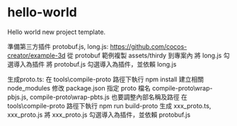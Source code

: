 # hello-world
Hello world new project template.

準備第三方插件 protobuf.js, long.js:
https://github.com/cocos-creator/example-3d
從 protobuf 範例複製 assets/thirdy 到專案內
將 long.js 勾選導入為插件
將 protobuf.js 勾選導入為插件，並依賴 long.js

生成proto.ts:
在 tools\compile-proto 路徑下執行 npm install 建立相關 node_modules
修改 package.json 指定 proto 檔名
compile-proto\wrap-pbjs.js, compile-proto\wrap-pbts.js 也要調整內部名稱及路徑
在 tools\compile-proto 路徑下執行 npm run build-proto 生成 xxx_proto.ts, xxx_proto.js
將 xxx_proto.js 勾選導入為插件，並依賴 protobuf.js